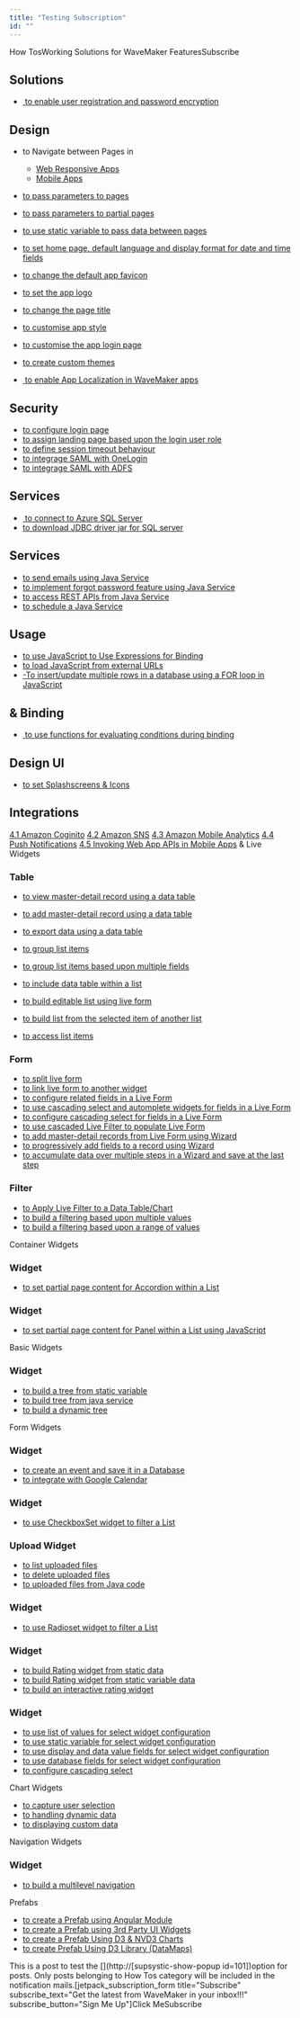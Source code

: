 ```yaml
---
title: "Testing Subscription"
id: ""
---
```


How TosWorking Solutions for WaveMaker FeaturesSubscribe

## Solutions

- [ to enable user registration and password encryption](/learn/how-tos/creating-registration-page/)

## Design

- to Navigate between Pages in
    - [Web Responsive Apps](/learn/responsive-web/web-ui-design/#page-navigation)
    - [Mobile Apps](/learn/hybrid-mobile/mobile-page-concepts/#page-navigation-actions)
- [to pass parameters to pages](/learn/how-tos/passing-parameters-pages/)
- [to pass parameters to partial pages](/learn/how-tos/passing-parameters-partial-page/)
- [to use static variable to pass data between pages](http://www.wavemaker.com/learn/how-tos/use-static-variable-pass-data-pages/)
- [to set home page, default language and display format for date and time fields](/learn/how-tos/setting-language-date-format/)
- [to change the default app favicon](/learn/how-tos/changing-default-favicon/)
- [to set the app logo](/learn/how-tos/changing-app-logo/)
- [to change the page title](/learn/how-tos/changing-page-title/)
- [to customise app style](/learn/how-tos/customise-app-styling/)
- [to customise the app login page](/learn/how-tos/customise-login-page/)
- [to create custom themes](/learn/how-tos/customizing-theme/)

- [ to enable App Localization in WaveMaker apps](/learn/how-tos/localization-wavemaker-apps/)

## Security

- [to configure login page](/learn/app-development/app-security/login-configuration/#login-page)
- [to assign landing page based upon the login user role](/learn/app-development/app-security/login-configuration/#landing-page)
- [to define session timeout behaviour](/learn/app-development/app-security/login-configuration/#session-timeout)
- [to integrage SAML with OneLogin](/learn/how-tos/saml-integration-onelogin/)
- [to integrage SAML with ADFS](/learn/how-tos/saml-integration-adfs/)

## Services

- [ to connect to Azure SQL Server](/learn/how-tos/connect-azure-sql-server/)
- [to download JDBC driver jar for SQL server](/learn/app-development/services/database-services/download-jdbc-driver-jar/)

## Services

- [to send emails using Java Service](/learn/how-tos/sending-email-using-java-service/)
- [to implement forgot password feature using Java Service](/learn/how-tos/implementing-forgot-password-feature-using-java-service/)
- [to access REST APIs from Java Service](/learn/how-tos/accessing-rest-apis-java-service/)
- [to schedule a Java Service](/learn/how-tos/scheduling-java-service/)

## Usage

- [to use JavaScript to Use Expressions for Binding](/learn/how-tos/using-javascript-binding/)
- [to load JavaScript from external URLs](/learn/how-tos/using-javascript-external-url/)
- [\-To insert/update multiple rows in a database using a FOR loop in JavaScript](/learn/how-tos/using-javascript-loop-command/)

## & Binding

- [ to use functions for evaluating conditions during binding](/learn/how-tos/using-function-evaluating-conditions/)

## Design UI

- [to set Splashscreens & Icons](/learn/how-tos/splashscreens-icons/)

## Integrations

[4.1 Amazon Coginito](/learn/hybrid-mobile/mobile-integrations/) [4.2 Amazon SNS](/learn/hybrid-mobile/mobile-integrations-amazon-sns/) [4.3 Amazon Mobile Analytics](/learn/hybrid-mobile/mobile-integrations-amazon-mobile-analytics/) [4.4 Push Notifications](/learn/hybrid-mobile/mobile-integrations-push-notifications/) [4.5 Invoking Web App APIs in Mobile Apps](/learn/mobile-app-development/invoking-web-app-apis-mobile-apps/) & Live Widgets

### Table

- [to view master-detail record using a data table](/learn/how-tos/view-master-detail-data-records-using-data-table/)
- [to add master-detail record using a data table](/learn/how-tos/add-master-detail-records-using-data-table/)
- [to export data using a data table](/learn/how-tos/export-data-data-table/)

- [to group list items](/learn/how-tos/list-grouped/)
- [to group list items based upon multiple fields](/learn/how-tos/list-multi-grouped/)
- [to include data table within a list](/learn/how-tos/list-data-table/)
- [to build editable list using live form](/learn/how-tos/building-editable-list/)
- [to build list from the selected item of another list](/learn/how-tos/building-cascading-lists/)
- [to access list items](/learn/how-tos/list-item-access/)

### Form

- [to split live form](/learn/how-tos/live-form-tabbed-form/)
- [to link live form to another widget](/learn/how-tos/live-form-linking-another-widget/)
- [to configure related fields in a Live Form](/learn/how-tos/live-form-related-fields/)
- [to use cascading select and automplete widgets for fields in a Live Form](/learn/how-tos/using-cascading-select-autocomplete-live-form-fields/)
- [to configure cascading select for fields in a Live Form](/learn/how-tos/using-cascading-select-within-live-form/)
- [to use cascaded Live Filter to populate Live Form](/learn/how-tos/using-cascading-filter-populate-live-form/)
- [to add master-detail records from Live Form using Wizard](/learn/how-tos/using-wizard-master-detail-live-form/)
- [to progressively add fields to a record using Wizard](/learn/how-tos/using-wizard-progressive-data-entry-live-form/)
- [to accumulate data over multiple steps in a Wizard and save at the last step](/learn/how-tos/using-wizard-cumulative-data-entry-live-form/)

### Filter

- [to Apply Live Filter to a Data Table/Chart](/learn/how-tos/live-filter-applying/)
- [to build a filtering based upon multiple values](/learn/how-tos/live-filter-multiple-values/)
- [to build a filtering based upon a range of values](/learn/how-tos/live-filter-range-filter/)

Container Widgets

### Widget

- [to set partial page content for Accordion within a List](/learn/how-tos/setting-partial-page-content-accordion-within-list/)

### Widget

- [to set partial page content for Panel within a List using JavaScript](/learn/how-tos/setting-partial-page-content-panel-within-list-using-javascript/)

Basic Widgets

### Widget

- [to build a tree from static variable](/learn/how-tos/tree-use-case-static-variable/)
- [to build tree from java service](/learn/how-tos/tree-use-case-java-service/)
- [to build a dynamic tree](/learn/how-tos/tree-use-case-dynamic-tree/)

Form Widgets

### Widget

- [to create an event and save it in a Database](/learn/how-tos/calendar-usage-create-event/)
- [to integrate with Google Calendar](/learn/how-tos/calender-usage-google-calendar-integration/)

### Widget

- [to use CheckboxSet widget to filter a List](/learn/how-tos/checkboxset-filter-list-data/)

### Upload Widget

- [to list uploaded files](/learn/how-tos/listing-files-uploaded-file-upload-widget/)
- [to delete uploaded files](/learn/how-tos/deleting-files-uploaded-file-upload-widget/)
- [to uploaded files from Java code](/learn/how-tos/accessing-file-upload-java-code/)

### Widget

- [to use Radioset widget to filter a List](/learn/how-tos/radioset-filter-list/)

### Widget

- [to build Rating widget from static data](/learn/how-tos/rating-widget-using-static-data/)
- [to build Rating widget from static variable data](/learn/how-tos/rating-widget-using-static-variable/)
- [to build an interactive rating widget](/learn/how-tos/rating-widget-interactive/)

### Widget

- [to use list of values for select widget configuration](/learn/how-tos/configuring-select-widget-static-list-values/)
- [to use static variable for select widget configuration](/learn/how-tos/configuring-select-widget-static-variable/)
- [to use display and data value fields for select widget configuration](/learn/how-tos/configuring-select-widget-display-data-fields/)
- [to use database fields for select widget configuration](/learn/how-tos/configuring-select-widget-database-fields/)
- [to configure cascading select](/learn/how-tos/configuring-cascading-select/)

Chart Widgets

- [to capture user selection](/learn/how-tos/charts-displaying-user-selection-another-widget/)
- [to handling dynamic data](/learn/how-tos/charts-handling-dynamic-data/)
- [to displaying custom data](/learn/how-tos/charts-custom-data/)

Navigation Widgets

### Widget

- [to build a multilevel navigation](/learn/how-tos/building-multilevel-navigation/)

Prefabs

- [to create a Prefab using Angular Module](/learn/how-tos/create-prefab-using-angular-module/)
- [to create a Prefab using 3rd Party UI Widgets](/learn/how-tos/create-prefab-using-third-party-ui-widgets/)
- [to create a Prefab Using D3 & NVD3 Charts](/learn/how-tos/create-prefab-using-d3-nvd3-charts/)
- [to create Prefab Using D3 Library (DataMaps)](/learn/how-tos/create-prefab-using-d3-library-datamaps/)

This is a post to test the [](http://[supsystic-show-popup id=101])option for posts. Only posts belonging to How Tos category will be included in the notification mails.\[jetpack\_subscription\_form title="Subscribe" subscribe\_text="Get the latest from WaveMaker in your inbox!!!" subscribe\_button="Sign Me Up"\]Click MeSubscribe
